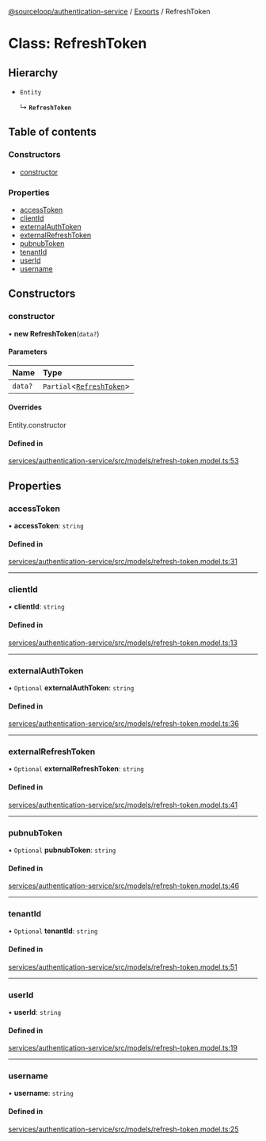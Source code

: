 [@sourceloop/authentication-service](../README.md) / [Exports](../modules.md) / RefreshToken

# Class: RefreshToken

## Hierarchy

- `Entity`

  ↳ **`RefreshToken`**

## Table of contents

### Constructors

- [constructor](RefreshToken.md#constructor)

### Properties

- [accessToken](RefreshToken.md#accesstoken)
- [clientId](RefreshToken.md#clientid)
- [externalAuthToken](RefreshToken.md#externalauthtoken)
- [externalRefreshToken](RefreshToken.md#externalrefreshtoken)
- [pubnubToken](RefreshToken.md#pubnubtoken)
- [tenantId](RefreshToken.md#tenantid)
- [userId](RefreshToken.md#userid)
- [username](RefreshToken.md#username)

## Constructors

### constructor

• **new RefreshToken**(`data?`)

#### Parameters

| Name | Type |
| :------ | :------ |
| `data?` | `Partial`<[`RefreshToken`](RefreshToken.md)\> |

#### Overrides

Entity.constructor

#### Defined in

[services/authentication-service/src/models/refresh-token.model.ts:53](https://github.com/sourcefuse/loopback4-microservice-catalog/blob/00e854d46/services/authentication-service/src/models/refresh-token.model.ts#L53)

## Properties

### accessToken

• **accessToken**: `string`

#### Defined in

[services/authentication-service/src/models/refresh-token.model.ts:31](https://github.com/sourcefuse/loopback4-microservice-catalog/blob/00e854d46/services/authentication-service/src/models/refresh-token.model.ts#L31)

___

### clientId

• **clientId**: `string`

#### Defined in

[services/authentication-service/src/models/refresh-token.model.ts:13](https://github.com/sourcefuse/loopback4-microservice-catalog/blob/00e854d46/services/authentication-service/src/models/refresh-token.model.ts#L13)

___

### externalAuthToken

• `Optional` **externalAuthToken**: `string`

#### Defined in

[services/authentication-service/src/models/refresh-token.model.ts:36](https://github.com/sourcefuse/loopback4-microservice-catalog/blob/00e854d46/services/authentication-service/src/models/refresh-token.model.ts#L36)

___

### externalRefreshToken

• `Optional` **externalRefreshToken**: `string`

#### Defined in

[services/authentication-service/src/models/refresh-token.model.ts:41](https://github.com/sourcefuse/loopback4-microservice-catalog/blob/00e854d46/services/authentication-service/src/models/refresh-token.model.ts#L41)

___

### pubnubToken

• `Optional` **pubnubToken**: `string`

#### Defined in

[services/authentication-service/src/models/refresh-token.model.ts:46](https://github.com/sourcefuse/loopback4-microservice-catalog/blob/00e854d46/services/authentication-service/src/models/refresh-token.model.ts#L46)

___

### tenantId

• `Optional` **tenantId**: `string`

#### Defined in

[services/authentication-service/src/models/refresh-token.model.ts:51](https://github.com/sourcefuse/loopback4-microservice-catalog/blob/00e854d46/services/authentication-service/src/models/refresh-token.model.ts#L51)

___

### userId

• **userId**: `string`

#### Defined in

[services/authentication-service/src/models/refresh-token.model.ts:19](https://github.com/sourcefuse/loopback4-microservice-catalog/blob/00e854d46/services/authentication-service/src/models/refresh-token.model.ts#L19)

___

### username

• **username**: `string`

#### Defined in

[services/authentication-service/src/models/refresh-token.model.ts:25](https://github.com/sourcefuse/loopback4-microservice-catalog/blob/00e854d46/services/authentication-service/src/models/refresh-token.model.ts#L25)
